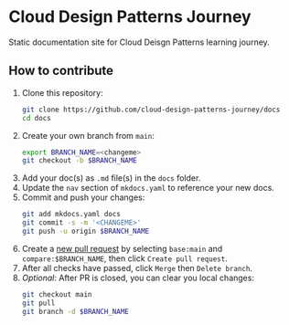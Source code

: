 # Cloud Design Patterns Journey

Static documentation site for Cloud Deisgn Patterns learning journey.

## How to contribute

1. Clone this repository:
    ```sh
    git clone https://github.com/cloud-design-patterns-journey/docs
    cd docs
    ```
2. Create your own branch from `main`:
    ```sh
    export BRANCH_NAME=<changeme>
    git checkout -b $BRANCH_NAME
    ```
3. Add your doc(s) as `.md` file(s) in the `docs` folder.
4. Update the `nav` section of `mkdocs.yaml` to reference your new docs.
5. Commit and push your changes:
    ```sh
    git add mkdocs.yaml docs
    git commit -s -m '<CHANGEME>'
    git push -u origin $BRANCH_NAME
    ```
6. Create a [new pull request](https://github.com/cloud-design-patterns-journey/docs/compare) by selecting `base:main` and `compare:$BRANCH_NAME`, then click `Create pull request`.
7. After all checks have passed, click `Merge` then `Delete branch`.
8. *Optional*: After PR is closed, you can clear you local changes:
    ```sh
    git checkout main
    git pull
    git branch -d $BRANCH_NAME
    ```
